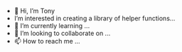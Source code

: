 - 👋 Hi, I’m Tony
-  I’m interested in creating a library of helper functions...
- 🌱 I’m currently learning ...
- 💞️ I’m looking to collaborate on ...
- 📫 How to reach me ...

<!---
TonG/TonyG is a ✨ special ✨ repository because its `README.md` (this file) appears on your GitHub profile.
You can click the Preview link to take a look at your changes.
--->
